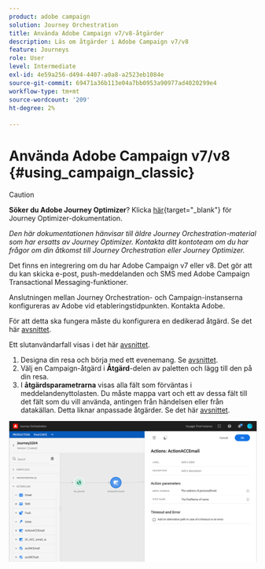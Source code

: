 ```yaml
---
product: adobe campaign
solution: Journey Orchestration
title: Använda Adobe Campaign v7/v8-åtgärder
description: Läs om åtgärder i Adobe Campaign v7/v8
feature: Journeys
role: User
level: Intermediate
exl-id: 4e59a256-d494-4407-a0a8-a2523eb1084e
source-git-commit: 69471a36b113e04a7bb0953a90977ad4020299e4
workflow-type: tm+mt
source-wordcount: '209'
ht-degree: 2%

---
```


# Använda Adobe Campaign v7/v8 {#using_campaign_classic}


>[!CAUTION]
>
>**Söker du Adobe Journey Optimizer**? Klicka [här](https://experienceleague.adobe.com/en/docs/journey-optimizer/using/ajo-home){target="_blank"} för Journey Optimizer-dokumentation.
>
>
>_Den här dokumentationen hänvisar till äldre Journey Orchestration-material som har ersatts av Journey Optimizer. Kontakta ditt kontoteam om du har frågor om din åtkomst till Journey Orchestration eller Journey Optimizer._


Det finns en integrering om du har Adobe Campaign v7 eller v8. Det gör att du kan skicka e-post, push-meddelanden och SMS med Adobe Campaign Transactional Messaging-funktioner.

Anslutningen mellan Journey Orchestration- och Campaign-instanserna konfigureras av Adobe vid etableringstidpunkten. Kontakta Adobe.

För att detta ska fungera måste du konfigurera en dedikerad åtgärd. Se det här [avsnittet](../action/acc-action.md).

Ett slutanvändarfall visas i det här [avsnittet](../usecase/campaign-classic-use-case.md).

1. Designa din resa och börja med ett evenemang. Se [avsnittet](../building-journeys/journey.md).
1. Välj en Campaign-åtgärd i **Åtgärd**-delen av paletten och lägg till den på din resa.
1. I **åtgärdsparametrarna** visas alla fält som förväntas i meddelandenyttolasten. Du måste mappa vart och ett av dessa fält till det fält som du vill använda, antingen från händelsen eller från datakällan. Detta liknar anpassade åtgärder. Se det här [avsnittet](../building-journeys/using-custom-actions.md).

![](../assets/accintegration2.png)
